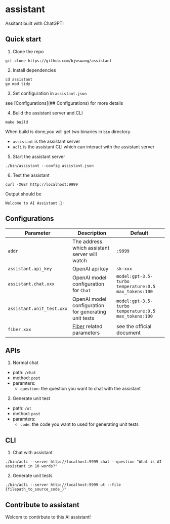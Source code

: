 # assistant

Assitant built with ChatGPT!

## Quick start

1. Clone the repo

```shell
git clone https://github.com/bjwswang/assistant
```

2. Install dependencies

```shell
cd assistant
go mod tidy
```

3. Set configuration in `assistant.json`

see [Configurations](## Configurations) for more details

4. Build the assistant server and CLI

```shell
make build
```

When build is done,you will get two binaries in `bin` directory.

- `assistant` is the assistant server
- `acli` is the assistant CLI which can interact with the assistant server

5. Start the assistant server

```shell
./bin/assistant --config assistant.json
```

6. Test the assistant

```shell
curl -XGET http://localhost:9999
```

Output should be

```text
Welcome to AI Assistant 👋!
```

## Configurations

| Parameter                                 | Description                                   | Default                                                 |
|-------------------------------------------|-----------------------------------------------|---------------------------------------------------------|
| `addr`                       | The address which assistant server will watch                           | `:9999`                                                |
| `assistant.api_key`                       | OpenAI api key                                | `sk-xxx`                                                |
| `assistant.chat.xxx`                         | OpenAI model configuration for `Chat`                                | `model:gpt-3.5-turbo` `temperature:0.5` `max_tokens:100`                                         |
| `assistant.unit_test.xxx`                         | OpenAI model configuration for generating unit tests                                | `model:gpt-3.5-turbo` `temperature:0.5` `max_tokens:100`                             |
| `fiber.xxx`                               | [Fiber](https://gofiber.io/) related parameters    |         see the official document                  |

## APIs

1. Normal chat

- path: `/chat`
- method: `post`
- paramters:
  - `question`: the question you want to chat with the assistant

2. Generate unit test

- path: `/ut`
- method: `post`
- paramters:
  - `code`: the code you want to used for generating unit tests

## CLI

1. Chat with assistant

```shell
./bin/acli --server http://localhost:9999 chat --question "What is AI assistant in 10 words?"
```

2. Generate unit tests

```shell
./bin/acli --server http://localhost:9999 ut --file {filepath_to_source_code_}"
```

## Contribute to assistant

Welcom to contirbute to this AI assistant!

